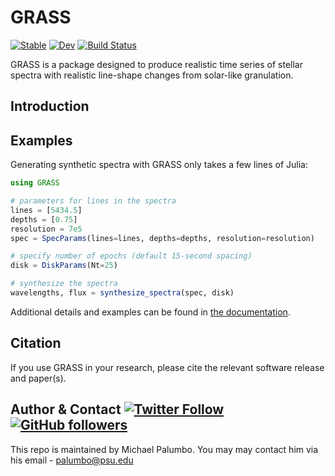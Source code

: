 # GRASS

[![Stable](https://img.shields.io/badge/docs-stable-blue.svg)](https://palumbom.github.io/GRASS/stable)
[![Dev](https://img.shields.io/badge/docs-dev-blue.svg)](https://palumbom.github.io/GRASS/dev)
[![Build Status](https://github.com/palumbom/GRASS/workflows/CI/badge.svg)](https://github.com/palumbom/GRASS/actions)

GRASS is a package designed to produce realistic time series of stellar spectra with realistic line-shape changes from solar-like granulation.

## Introduction

## Examples
Generating synthetic spectra with GRASS only takes a few lines of Julia:

```julia
using GRASS

# parameters for lines in the spectra
lines = [5434.5]
depths = [0.75]
resolution = 7e5
spec = SpecParams(lines=lines, depths=depths, resolution=resolution)

# specify number of epochs (default 15-second spacing)
disk = DiskParams(Nt=25)

# synthesize the spectra
wavelengths, flux = synthesize_spectra(spec, disk)
```

Additional details and examples can be found in [the documentation](https://palumbom.github.io/GRASS/stable).

## Citation

If you use GRASS in your research, please cite the relevant software release and paper(s).

## Author & Contact [![Twitter Follow](https://img.shields.io/twitter/follow/michael_palumbo?style=social)](https://twitter.com/michael_palumbo) [![GitHub followers](https://img.shields.io/github/followers/palumbom?label=Follow&style=social)](https://github.com/palumbom)

This repo is maintained by Michael Palumbo. You may may contact him via his email - palumbo@psu.edu
